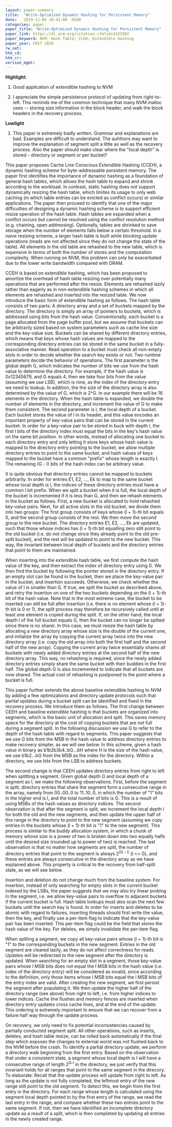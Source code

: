 ```yaml
---
layout: paper-summary
title:  "Write-Optimized Dynamic Hashing for Persistent Memory"
date:   2019-12-06 18:41:00 -0500
categories: paper
paper_title: "Write-Optimized Dynamic Hashing for Persistent Memory"
paper_link: https://dl.acm.org/citation.cfm?id=3323302
paper_keyword: NVM; Hash Table; CCEH; Extendible Hashing
paper_year: FAST 2019
rw_set:
htm_cd:
htm_cr:
version_mgmt:
---
```


**Highlight:**

1. Good application of extendible hashing to NVM

2. I appreciate the simple persistence protocol of updating from right-to-left. This reminds me of the common technique
   that many NVM malloc uses -- storing size information in the block header, and walk the block headers in the recovery
   process.

**Lowlight**

1. This paper is extremely badly written. Grammar and explanations are bad. Examples are difficult to understand. The auhthors
   may want to improve the explanation of segment split a little as well as the recovery process. Also the paper should 
   make clear where the "local depth" is stored - directory or segment or per bucket?

This paper proposes Cache Line Conscious Extendible Hashing (CCEH), a dynamic hashing scheme for byte-addressable persistent 
memory. The paper first identifies the importance of dynamic hashing as a foundation of general hash tables, which 
allows the hash table to expand and shrink according to the workload. In contrast, static hashing does not support dynamically
resizing the hash table, which limites its usage to only web caching (in which table entries can be evicted as conflict occurs)
or similar applications. The paper then proceed to identify that one of the major difficulties of designing a dynamic 
hashing scheme is to support efficient resize operation of the hash table. Hash tables are expanded when a conflict occurs
but cannot be resolved using the conflict resolution method (e.g. chaining, open addressing). Optionally, tables are shrinked
to save storage when the number of elements falls below a certain threshold. In a naive resizing scheme, a larger hash
table is built while blocking update operations (reads are not affected since they do not change the state of the table). 
All elements in the old table are rehashed to the new table, which is expensive in terms of both the number of stores
and the computation complexity. When running on NVM, this problem can only be exacerbated due to the lower write bandwidth
compared with DRAM.

CCEH is based on extendible hashing, which has been proposed to amortize the overhead of hash table resizing over potentially
many operations that are performed after the resize. Elements are rehashed lazily rather than eagerly as in non-extendible 
hashing schemes in which all elements are rehashed and inserted into the resized table. We now introduce the basic form
of extendible hashing as follows. The hash table consists of two parts: A directory array and a set of buckets mapped by
the directory. The directory is simply an array of pointers to buckets, which is addressed using bits from the hash value. 
Conventionally, each bucket is a page allocated from the page buffer pool, but we assume that buckets can be arbitrarily 
sized based on system parameters such as cache line size and the key-value size. Buckets can be shared by different directory 
entries, which means that keys whose hash values are mapped to the corresponding directory entries can be stored in the 
same bucket in a fully-associative manner. Read operation to a bucket must check all non-empty slots in order to decide 
whether the search key exists or not. Two runtime parameters decide the behavior of operations. The first parameter 
is the global depth G, which indicates the number of bits we use from the hash value to determine the directory. For 
example, if the hash value is 0x12345679, and G equals 4, then we take four bits from the value (assuming we use LSB),
which is nine, as the index of the directory entry we need to lookup. In addition, the the size of the directory array is 
also determined by the value of G, which is 2^G. In our example there will be 16 elements in the directory. When the 
hash table is expanded, we double the number of elements in the directory, and increment the value of G to make them
consistent. The second parameter is l, the local depth of a bucket. Each bucket stores the value of l in its header,
and this value encodes an important property of key-value pairs that can be stored in the current bucket. In order
for a key-value pair to be stored in buck with depth l, the first l bits of the directory index must equal the bits in
the key's hash value on the same bit position. In other words, instead of allocating one bucket to each directory entry
and only letting it store keys whose hash value is mapped to the directory entry pointing to the bucket, we allow multiple
directory entries to point to the same bucket, and hash values of keys mapped to the bucket have a common "prefix" whose 
length is exactly l. The remaining (G - l) bits of the hash index can be arbitrary value.

It is quite obvious that directory entries cannot be mapped to buckets arbitrarily. In order for entries E1, E2, ..., Ek
to map to the same bucket whose local depth is l, the indices of these directory entries must have a common l bit prefix.
When we split a bucket when it is full, the local depth of the bucket is incremented if it is less than G, and then we rehash
elements in the bucket as follows. First, a new bucket is allocated to hold rehashed key-value pairs. Next, for all active 
slots in the old bucket, we divide them into two groups: The first group consists of keys whose (l + 1)-th bit equals 0,
and the second group consists of the rest. We then move the second group to the new bucket. The directory entries E1, E2, ...,
Ek are updated, such that those whose indices has (l + 1)-th bit equalling zero still point to the old bucket (i.e. do not 
change since they already point to the old pre-split bucket), and the rest will be updated to point to the new bucket.
This way, the invariant between local depth of buckets and the directory entries that point to them are maintained. 

When inserting into the extendible hash table, we first compute the hash value of the key, and then extract the index
of directory entry using G. We then find the bucket by following the pointer stored in the directory entry. If an empty
slot can be found in the bucket, then we place the key-value pair in the bucket, and insertion succeeds. Otherwise, we 
check whether the value of l is smaller than G. If true, we split the bucket as described above, and retry the insertion
on one of the two buckets depending on the (l + 1)-th bit of the hash value. Note that in the most extreme case, the 
bucket to be inserted can still be full after insertion (i.e. there is no element whose (l + 1)-th bit is 0 or 1), the 
split process may therefore be recursively called until at least one element is copied during the split. If, on the other
hand, the local depth l of the full bucket equals G, then the bucket can no longer be splited since there is no sharer. 
In this case, we must resize the hash table by allocating a new directory array whose size is the double of the current one,
and initialize the array by copying the current array twice into the new directory array (i.e. copy the old array into both
the first half and the second half of the new array). Copying the current array twice essentially shares all buckets with
newly added directory entries at the second half of the new directory array. This way, no rehashing is required, since the 
newly added directory entries simply share the same bucket with their buddies in the first half. The global depth G is also 
incremented to indicate that all buckets are now shared. The actual cost of rehashing is postponed to the point where a 
bucket is full.

This paper further extends the above baseline extendible hashing to NVM by adding a few optimizations and directory update 
protocols such that partial updates during a bucket split can be identified and fixed in the recovery process. We introduce 
them as follows. The first change between CEEH and baseline extendible hashing is that buckets are organized into segments,
which is the basic unit of allocation and split. This saves memory space for the directory at the cost of copying buckets 
that are not full during a segment split. In the following discussion we use G to refer to the depth of the hash table 
with regard to segments. This paper suggests that we use G bits from the MSB in the hash value to address directory entries
to make recovery simpler, as we will see below. In this scheme, given a hash value in binary as b1b2b3b4..bG...bH where H is
the size of the hash value, we use b1b2...bG from the MSB as the index for the directory. Within a directory, we use 
bits from the LSB to address buckets. 

The second change is that CEEH updates directory entries from right to left when splitting a segment. Given global depth 
G and local depth of a segment as l, we make the following observations. First, before the segment is split, directory
entries that share the segment form a consecutive range in the array, namely from 00..00..0 to 11..10..0, in which the
number of "1" bits in the higher end is l, and the total number of bits is G. This is a result of using MSBs of the hash 
values as directory indices. The second observation is that after the segment is split, we increment the local depth
l for both the old and the new segments, and then update the upper half of this range in the directory to point to the new 
segment (assuming we copy entries in the buckets whose (l + 1)-th bit is "1" to the new segment). This process is similar 
to the buddy allocation system, in which a chunk of memory whose size is a power of two is broken down into two equally 
halfs until the desired size (rounded up to power of two) is reached. The last observation is that no matter how segments
are split, the number of directory entries that point to the segment is always 2<sup>(G - l)</sup> (l <= G), and these entries
are always consecutive in the directory array as we have explained above. This property is critical to the recovery from
half-split state, as we will see below. 

Insertion and deletion do not change much from the baseline system. For insertion, instead of only searching for empty slots 
in the current bucket indexed by the LSBs, the paper suggests that we may also try linear probing in the segment, i.e. we
allow key-value pairs to overflow to adjacent buckets if the current bucket is full. Hash table lookups must also scan 
the next few buckets until the search key is found. In order for inserts and deletes to be atomic with regard to failures,
inserting threads should first write the value, then the key, and finally use a per-item flag to indicate that the key-value
pair has been inserted. This per-item flag could be the field that stores the hash value of the key. For deleles, we simply
invalidate the per-item flag.

When spliting a segment, we copy all key-value pairs whose (l + 1)-th bit is "1" to the corresponding buckets in the new 
segment. Entries in the old segment are cleared lazily, as they do not affect correctness for reads. Updates will be redirected
to the new segment after the directory is updated. When searching for an empty slot in a segment, those key-value pairs
whose l MSB bits does not equal the l MSB bits in the hash value (i.e. index of the directory entry) will be considered as 
invalid, since according to the definition, only those items whose l MSB bits equal the l MSB bits of the entry index are 
valid. After creating the new segment, we first persist the segment after populating it. We then update the higher half 
of the directory range (see above) from right to left, i.e. from higher indices to lower indices. Cache line flushes
and memory fences are inserted when directory entry updates cross cache lines, and at the end of the update. This ordering 
is extremely important to ensure that we can recover from a failure half way through the update process.

On recovery, we only need to fix potential inconsistencies caused by partially conducted segment split. All other operations,
such as inserts, deletes, and hash table resize, can be rolled back automatically if the final step which exposes the changes
to external world was not flushed back to the NVM before the crash. To identify a partial directory update, we perform a 
directory walk beginning from the first entry. Based on the observation that under a consistent state, a segment whose local
depth is l will have a consecutive range of length 2<sup>G-l</sup> in the directory, we just verify that this invariant holds
for all ranges that point to the same segment in the direcory. To elaborate: Recall that the update process will update
from right to left. As long as the update is not fully completed, the leftmost entry of the new range still point to the 
old segment. To detect this, we begin from the first entry in the directory. For each range whose length is calculated using 
the segment local depth pointed to by the first entry of the range, we read the last entry in the range, and compare
whether these two entries point to the same segment. If not, then we have identified an incomplete directory update 
as a result of a split, which is then completed by updating all entries in the newly created range.